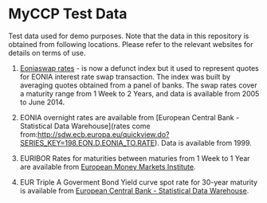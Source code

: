 # MyCCP Test Data

Test data used for demo purposes. Note that the data in this repository is obtained from following locations. Please refer 
to the relevant websites for details on terms of use. 

1. [Eoniaswap rates](https://www.emmi-benchmarks.eu/eoniaswap-org/eoniaswap-rates.html) - is now a defunct index
   but it used to represent quotes for EONIA interest rate swap transaction. The index was built by averaging
   quotes obtained from a panel of banks. The swap rates cover a maturity range from 1 Week to 2 Years, and data 
   is available from 2005 to June 2014.

2. EONIA overnight rates are available from [European Central Bank - Statistical Data Warehouse](rates come from:http://sdw.ecb.europa.eu/quickview.do?SERIES_KEY=198.EON.D.EONIA_TO.RATE). Data is available from 1999.

3. EURIBOR Rates for maturities between maturies from 1 Week to 1 Year are available from [European Money Markets Institute](https://www.emmi-benchmarks.eu/euribor-org/euribor-rates.html).

4. EUR Triple A Goverment Bond Yield curve spot rate for 30-year maturity is available from [European Central Bank - Statistical Data Warehouse](http://sdw.ecb.europa.eu/quickview.do?SERIES_KEY=165.YC.B.U2.EUR.4F.G_N_A.SV_C_YM.SR_30Y).

